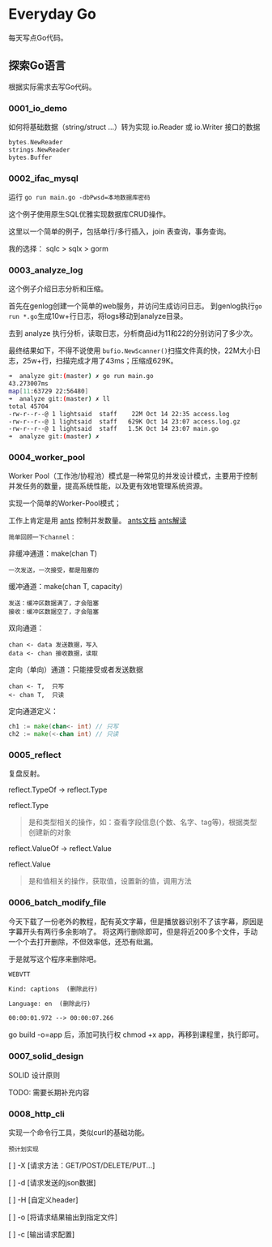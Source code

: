 # Everyday Go 

每天写点Go代码。

## 探索Go语言

根据实际需求去写Go代码。

### 0001_io_demo 

如何将基础数据（string/struct ...）转为实现 io.Reader 或 io.Writer 接口的数据

```go
bytes.NewReader
strings.NewReader
bytes.Buffer
```

### 0002_ifac_mysql 

运行 `go run main.go -dbPwsd=本地数据库密码`

这个例子使用原生SQL优雅实现数据库CRUD操作。

这里以一个简单的例子，包括单行/多行插入，join 表查询，事务查询。

我的选择：
sqlc > sqlx > gorm 


### 0003_analyze_log

这个例子介绍日志分析和压缩。

首先在genlog创建一个简单的web服务，并访问生成访问日志。
到genlog执行`go run *.go`生成10w+行日志，将logs移动到analyze目录。

去到 analyze 执行分析，读取日志，分析商品id为11和22的分别访问了多少次。

最终结果如下，不得不说使用 `bufio.NewScanner()`扫描文件真的快，22M大小日志，25w+行，扫描完成才用了43ms；压缩成629K。

```bash
➜  analyze git:(master) ✗ go run main.go
43.273007ms
map[11:63729 22:56480]
➜  analyze git:(master) ✗ ll
total 45704
-rw-r--r--@ 1 lightsaid  staff    22M Oct 14 22:35 access.log
-rw-r--r--@ 1 lightsaid  staff   629K Oct 14 23:07 access.log.gz
-rw-r--r--@ 1 lightsaid  staff   1.5K Oct 14 23:07 main.go
➜  analyze git:(master) ✗ 
```


### 0004_worker_pool

Worker Pool（工作池/协程池）模式是一种常见的并发设计模式，主要用于控制并发任务的数量，提高系统性能，以及更有效地管理系统资源。

实现一个简单的Worker-Pool模式；

工作上肯定是用 [ants](https://github.com/panjf2000/ants) 控制并发数量。
[ants文档](https://github.com/panjf2000/ants/blob/v2.10.0/README_ZH.md)
[ants解读](https://mp.weixin.qq.com/s/Uctu_uKHk5oY0EtSZGUvsA)

`简单回顾一下channel：`
    
非缓冲通道：make(chan T)
>>>
    一次发送，一次接受，都是阻塞的

缓冲通道：make(chan T, capacity)
>>>
    发送：缓冲区数据满了，才会阻塞
    接收：缓冲区数据空了，才会阻塞

双向通道：
>>>
    chan <- data 发送数据，写入
    data <- chan 接收数据，读取

定向（单向）通道：只能接受或者发送数据
>>> 
    chan <- T,  只写
    <- chan T,  只读

定向通道定义：
```go
ch1 := make(chan<- int) // 只写
ch2 := make(<-chan int) // 只读
```

### 0005_reflect 

复盘反射。

reflect.TypeOf -> reflect.Type

reflect.Type 
> 是和类型相关的操作，如：查看字段信息(个数、名字、tag等)，根据类型创建新的对象


reflect.ValueOf -> reflect.Value

reflect.Value
> 是和值相关的操作，获取值，设置新的值，调用方法

### 0006_batch_modify_file

今天下载了一份老外的教程，配有英文字幕，但是播放器识别不了该字幕，原因是字幕开头有两行多余影响了。
将这两行删除即可，但是将近200多个文件，手动一个个去打开删除，不但效率低，还恐有纰漏。

于是就写这个程序来删除吧。

```txt
WEBVTT

Kind: captions  (删除此行)

Language: en  (删除此行)

00:00:01.972 --> 00:00:07.266

```

go build -o=app 后，添加可执行权 chmod +x app，再移到课程里，执行即可。

### 0007_solid_design

SOLID 设计原则

TODO: 需要长期补充内容


### 0008_http_cli

实现一个命令行工具，类似curl的基础功能。

`预计划实现`

[ ] -X [请求方法：GET/POST/DELETE/PUT...]

[ ] -d [请求发送的json数据]

[ ] -H [自定义header]

[ ] -o [将请求结果输出到指定文件]

[ ] -c [输出请求配置]




